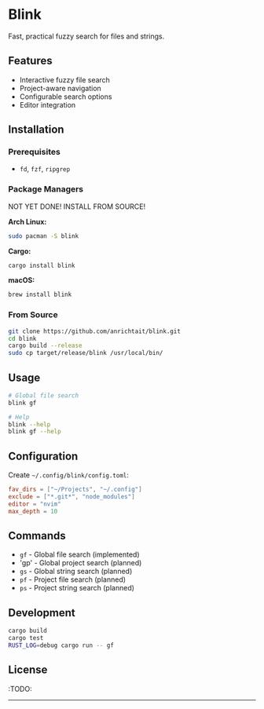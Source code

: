 # Blink

Fast, practical fuzzy search for files and strings.

## Features

- Interactive fuzzy file search
- Project-aware navigation
- Configurable search options
- Editor integration

## Installation

### Prerequisites
- `fd`, `fzf`, `ripgrep`

### Package Managers
NOT YET DONE! INSTALL FROM SOURCE!

**Arch Linux:**
```bash
sudo pacman -S blink
```

**Cargo:**
```bash
cargo install blink
```

**macOS:**
```bash
brew install blink
```

### From Source
```bash
git clone https://github.com/anrichtait/blink.git
cd blink
cargo build --release
sudo cp target/release/blink /usr/local/bin/
```

## Usage

```bash
# Global file search
blink gf

# Help
blink --help
blink gf --help
```

## Configuration

Create `~/.config/blink/config.toml`:

```toml
fav_dirs = ["~/Projects", "~/.config"]
exclude = ["*.git*", "node_modules"]
editor = "nvim"
max_depth = 10
```

## Commands

- `gf` - Global file search (implemented)
- 'gp' - Global project search (planned)
- `gs` - Global string search (planned)
- `pf` - Project file search (planned)
- `ps` - Project string search (planned)

## Development

```bash
cargo build
cargo test
RUST_LOG=debug cargo run -- gf
```

## License

:TODO:

---
